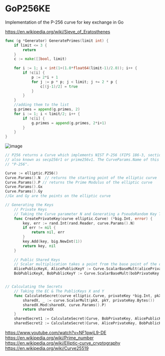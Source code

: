 # GoP256KE
Implementation of the P-256 curve for key exchange in Go


https://en.wikipedia.org/wiki/Sieve_of_Eratosthenes
```go
func (g *Generator) GeneratePrimes(limit int) {
	if limit <= 3 {
		return
	}
	c := make([]bool, limit)
	
	for i := 1; i < int(1+(1.0*float64(limit-1)/2.0)); i++ {
		if !c[i] {
			p := 2*i + 1
			for j := p * p; j < limit; j += 2 * p {
				c[(j-1)/2] = true
			}
		}
	}
	//adding them to the list
	g.primes = append(g.primes, 2)
	for i := 1; i < limit/2; i++ {
		if !c[i] {
			g.primes = append(g.primes, 2*i+1)
		}
	}
}
```

![image](https://github.com/YABOIpy/-GoP256/assets/110062350/5f1edbba-7cf0-4afa-9434-f8cb27a73dee)


```go
// P256 returns a Curve which implements NIST P-256 (FIPS 186-3, section D.2.3),
// also known as secp256r1 or prime256v1. The CurveParams.Name of this Curve is
// "P-256".

Curve := elliptic.P256()
Curve.Params().N  // returns the starting point of the elliptic curve
Curve.Params().P // returns the Prime Modulus of the elliptic curve
Curve.Params().Gx 
Curve.Params().Gy
//Gx and Gy are the points on the elliptic curve

// Generating the Keys
	// Private Keys
	// Taking the Curve parameter N and Generating a PseudoRandom Key That is used as a Private Key 
	func CreatePrivateKey(curve elliptic.Curve) (*big.Int, error) {
		key, err := rand.Int(rand.Reader, curve.Params().N)
		if err != nil {
			return nil, err
		}
		key.Add(key, big.NewInt(1))
		return key, nil
	}
	
	// Public Shared Keys
	// Scalar multiplication takes a point from the base point of the curve("Curve.Params().N") and multiplying it by the Private Key
	AlicePublicKeyX, AlicePublicKeyY := Curve.ScalarBaseMult(alicePrivateKey.Bytes())
	BobPublicKeyX, BobPublicKeyY := Curve.ScalarBaseMult(bobPrivateKey.Bytes())


// Calculating the Secrets
	// Taking the EC & The PublicKeys X and Y
	func CalculateSecret(curve elliptic.Curve, privateKey *big.Int, pkX, pkY *big.Int) *big.Int {
		sharedX, _ := curve.ScalarMult(pkX, pkY, privateKey.Bytes())
		sharedX.Mod(sharedX, curve.Params().P)
		return sharedX
	}
	sharedSecret1 := CalculateSecret(Curve, BobPrivateKey, AlicePublicKeyX, alicePublicKeyY)
	sharedSecret2 := CalculateSecret(Curve, AlicePrivateKey, BobPublicKeyX, bobPublicKeyY)

```


https://www.youtube.com/watch?v=NF1pwjL9-DE
https://en.wikipedia.org/wiki/Prime_number
https://en.wikipedia.org/wiki/Elliptic-curve_cryptography
https://en.wikipedia.org/wiki/Curve25519

